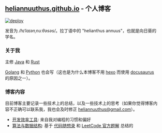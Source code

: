 ## [heliannuuthus.github.io](https://heliannuuthus.github.io) - 个人博客

[![deploy](https://github.com/heliannuuthus/heliannuuthus.github.io/actions/workflows/deploy.yml/badge.svg?branch=master)](https://github.com/heliannuuthus/heliannuuthus.github.io/actions/workflows/deploy.yml)

发音为 _/hɪˈlaɪənˌnuːθəsəs/_。拉丁语中的 "helianthus annuus"，也就是向日葵的学名。

### 关于我

主修 [Java](https://www.java.com/) 和 [Rust](https://www.rust-lang.org/)

[Golang](https://golang.org/) 和 [Python](https://www.python.org/) 也会写（这也是为什么本博客不用 [hexo](https://hexo.io/) 而使用 [docusaurus](https://docusaurus.io/) 的原因之一）。

### 博客内容

目前博客主要记录一些技术上的总结，以及一些技术上的思考（如果你觉得博客内容不正确可以联系我，我也会及时修正 heliannuuthus@gmail.com）。

- [开发效率工具](https://heliannuuthus.github.io/development-tools): 来自我对编程的习惯和偏好
- [算法与数据结构](https://heliannuuthus.github.io/algorithm-datastructure): 基于 [代码随想录](https://programmercarl.com/) 和 [LeetCode 官方题解](https://leetcode.cn/problemset/all/) 总结的
